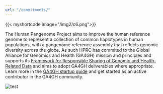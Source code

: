 ```yaml
---
url: "/commitments/"
---
```

{{< myshortcode image="/img2/c6.png">}}

The Human Pangenome Project aims to improve the human reference genome to represent a collection of common haplotypes in human populations, with a pangenome reference assembly that reflects genomic diversity across the globe. As such HPRC has commited to the Global Alliance for Genomics and Health (GA4GH) mission and principles and supports its [Framework for Responsible Sharing of Genomic and Health-Related Data](https://www.ga4gh.org/genomic-data-toolkit/regulatory-ethics-toolkit/framework-for-responsible-sharing-of-genomic-and-health-related-data/) and aims to adopt GA4GH deliverables where appropriate. Learn more in the [GA4GH startup guide](https://www.ga4gh.org/about-us/startup-guide/) and get started as an active contributor in the GA4GH community.

![test](/img/ga-logo.png)